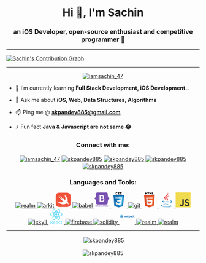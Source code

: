 <h1 align="center">Hi 👋, I'm Sachin</h1>
<h3 align="center">an iOS Developer, open-source enthusiast and competitive programmer  👀</h3>

<hr>
<a href="https://github.com/skpandey885/github-readme-activity-graph"><img alt="Sachin's Contribution Graph" src="https://activity-graph.herokuapp.com/graph?username=skpandey885&theme=react&bg_color=000000&color=AE81CE&line=9644F4&point=FFFFFF&hide_border=true" /></a>  
<hr>
<p align="center"> <a href="https://twitter.com/iamsachin_47" target="blank"><img src="https://img.shields.io/twitter/follow/iamsachin_47?logo=twitter&style=for-the-badge" alt="iamsachin_47" /></a> </p>


- 🌱 I’m currently learning **Full Stack Development, iOS Development..**
<!-- 
- 👨‍💻 Wanna see my portfolio? [skpandey885.me](https://skpandey885.me) -->

- 💬 Ask me about **iOS, Web, Data Structures, Algorithms**

- 📫 Ping me @ **skpandey885@gmail.com**

- ⚡ Fun fact **Java & Javascript are not same 😂**

<h3 align="center">Connect with me:</h3>
<p align="center">
<a href="https://twitter.com/iamsachin_47" target="blank"><img align="center" src="https://raw.githubusercontent.com/rahuldkjain/github-profile-readme-generator/master/src/images/icons/Social/twitter.svg" alt="iamsachin_47" height="30" width="40" /></a>
<a href="https://linkedin.com/in/skpandey885" target="blank"><img align="center" src="https://raw.githubusercontent.com/rahuldkjain/github-profile-readme-generator/master/src/images/icons/Social/linked-in-alt.svg" alt="skpandey885" height="30" width="40" /></a>
<!-- <a href="https://instagram.com/iamsachin_47" target="blank"><img align="center" src="https://raw.githubusercontent.com/rahuldkjain/github-profile-readme-generator/master/src/images/icons/Social/instagram.svg" alt="iamsachin_47" height="30" width="40" /></a> -->
<!-- <a href="https://www.codechef.com/users/iamsachin_47" target="blank"><img align="center" src="https://cdn.jsdelivr.net/npm/simple-icons@3.1.0/icons/codechef.svg" alt="iamsachin_47" height="30" width="40" /></a> -->
<a href="https://www.hackerrank.com/skpandey885" target="blank"><img align="center" src="https://raw.githubusercontent.com/rahuldkjain/github-profile-readme-generator/master/src/images/icons/Social/hackerrank.svg" alt="skpandey885" height="30" width="40" /></a>
<!-- <a href="https://codeforces.com/profile/skpandey885" target="blank"><img align="center" src="https://raw.githubusercontent.com/rahuldkjain/github-profile-readme-generator/master/src/images/icons/Social/codeforces.svg" alt="skpandey885" height="30" width="40" /></a> -->
<a href="https://www.leetcode.com/skpandey885" target="blank"><img align="center" src="https://raw.githubusercontent.com/rahuldkjain/github-profile-readme-generator/master/src/images/icons/Social/leet-code.svg" alt="skpandey885" height="30" width="40" /></a>
<a href="https://auth.geeksforgeeks.org/user/skpandey885" target="blank"><img align="center" src="https://raw.githubusercontent.com/rahuldkjain/github-profile-readme-generator/master/src/images/icons/Social/geeks-for-geeks.svg" alt="skpandey885" height="30" width="40" /></a>
</p>

<h3 align="center">Languages and Tools:</h3>
<p align="center"> 
  <a href="https://realm.io/" target="_blank" rel="noreferrer"> <img src="https://raw.githubusercontent.com/bestofjs/bestofjs-webui/8665e8c267a0215f3159df28b33c365198101df5/public/logos/realm.svg" alt="realm" width="40" height="40"/> </a> 
  <a href="https://developer.apple.com/augmented-reality/" target="_blank" rel="noreferrer"> <img src="https://upload.wikimedia.org/wikipedia/commons/2/21/ARKit.png?20200501140133" alt="arkit" width="40" height="40"/> </a>  
  <a href="https://developer.apple.com/swift/" target="_blank" rel="noreferrer"> <img src="https://raw.githubusercontent.com/devicons/devicon/master/icons/swift/swift-original.svg" alt="swift" width="40" height="40"/> </a>
  <a href="https://babeljs.io/" target="_blank" rel="noreferrer"> <img src="https://www.vectorlogo.zone/logos/babeljs/babeljs-icon.svg" alt="babel" width="40" height="40"/> </a> <a href="https://getbootstrap.com" target="_blank" rel="noreferrer"> <img src="https://raw.githubusercontent.com/devicons/devicon/master/icons/bootstrap/bootstrap-plain-wordmark.svg" alt="bootstrap" width="40" height="40"/> </a> <a href="https://www.w3schools.com/css/" target="_blank" rel="noreferrer"> <img src="https://raw.githubusercontent.com/devicons/devicon/master/icons/css3/css3-original-wordmark.svg" alt="css3" width="40" height="40"/> </a>  <a href="https://git-scm.com/" target="_blank" rel="noreferrer"> <img src="https://www.vectorlogo.zone/logos/git-scm/git-scm-icon.svg" alt="git" width="40" height="40"/> </a> <a href="https://www.w3.org/html/" target="_blank" rel="noreferrer"> <img src="https://raw.githubusercontent.com/devicons/devicon/master/icons/html5/html5-original-wordmark.svg" alt="html5" width="40" height="40"/> </a> <a href="https://www.java.com" target="_blank" rel="noreferrer"> <img src="https://raw.githubusercontent.com/devicons/devicon/master/icons/java/java-original.svg" alt="java" width="40" height="40"/> </a> <a href="https://developer.mozilla.org/en-US/docs/Web/JavaScript" target="_blank" rel="noreferrer"> <img src="https://raw.githubusercontent.com/devicons/devicon/master/icons/javascript/javascript-original.svg" alt="javascript" width="40" height="40"/> </a> <a href="https://jekyllrb.com/" target="_blank" rel="noreferrer"> <img src="https://www.vectorlogo.zone/logos/jekyllrb/jekyllrb-icon.svg" alt="jekyll" width="40" height="40"/> </a> <a href="https://reactjs.org/" target="_blank" rel="noreferrer"> <img src="https://raw.githubusercontent.com/devicons/devicon/master/icons/react/react-original-wordmark.svg" alt="react" width="40" height="40"/> </a> 
<a href="https://firebase.google.com/" target="_blank" rel="noreferrer"> <img src="https://www.vectorlogo.zone/logos/firebase/firebase-icon.svg" alt="firebase" width="40" height="40"/> </a>
<a href="https://docs.soliditylang.org/en/v0.8.15/" target="_blank" rel="noreferrer"> <img src="https://upload.wikimedia.org/wikipedia/commons/thumb/9/98/Solidity_logo.svg/771px-Solidity_logo.svg.png?20201202112837" alt="solidity" width="30" height="50"/> </a> 
<a href="https://webpack.js.org" target="_blank" rel="noreferrer"> <img src="https://raw.githubusercontent.com/devicons/devicon/d00d0969292a6569d45b06d3f350f463a0107b0d/icons/webpack/webpack-original-wordmark.svg" alt="webpack" width="40" height="40"/> </a> 
<a href="#" target="_blank" rel="noreferrer"> <img src="https://trufflesuite.com/assets/logo.png" alt="realm" width="40" height="40"/> </a>
  <a href="#" target="_blank" rel="noreferrer"> <img src="https://ludu-assets.s3.amazonaws.com/lesson-icons/26/i0fLErLtaPoc8J67WzIC" alt="realm" width="40" height="40"/></a> 
</p>
<hr>
<p align="center">&nbsp;<img align="center" src="https://github-readme-stats.vercel.app/api?username=skpandey885&show_icons=true&locale=en" alt="skpandey885" /></p>

<p align="center"><img align="center" src="https://github-readme-streak-stats.herokuapp.com/?user=skpandey885&" alt="skpandey885" /></p>

